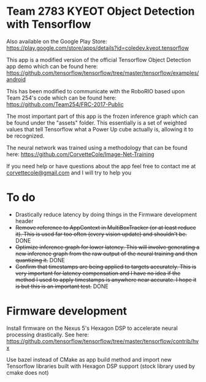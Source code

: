 # Team 2783 KYEOT Object Detection with Tensorflow
Also available on the Google Play Store: https://play.google.com/store/apps/details?id=coledev.kyeot.tensorflow

This app is a modified version of the official Tensorflow Object Detection app demo which can be found here: https://github.com/tensorflow/tensorflow/tree/master/tensorflow/examples/android

This has been modified to communicate with the RoboRIO based upon Team 254's code which can be found here:
https://github.com/Team254/FRC-2017-Public
 
The most important part of this app is the frozen inference graph which can be found under the "assets" folder. This essentially is a set of weighted values that tell Tensorflow what a Power Up cube actually is, allowing it to be recognized.

The neural network was trained using a methodology that can be found here:
https://github.com/CorvetteCole/Image-Net-Training

If you need help or have questions about the app feel free to contact me at corvettecole@gmail.com and I will try to help you

# To do
- Drastically reduce latency by doing things in the Firmware development header
- ~~Remove reference to AppContext in MultiBoxTracker (or at least reduce it). This is used far too often (every vision update) and shouldn't be.~~ DONE
- ~~Optimize inference graph for lower latency. This will involve generating a new inference graph from the raw output of the neural training and then quantizing it.~~ DONE 
- ~~Confirm that timestamps are being applied to targets accurately. This is very important for latency compensation and I have no idea if the method I used to apply timestamps is anywhere near accurate. I hope it is but this is an important test.~~ DONE

# Firmware development
Install firmware on the Nexus 5's Hexagon DSP to accelerate neural processing drastically. 
See here: https://github.com/tensorflow/tensorflow/tree/master/tensorflow/contrib/hvx

Use bazel instead of CMake as app build method and import new Tensorflow libraries built with Hexagon DSP support (stock library used by cmake does not)
